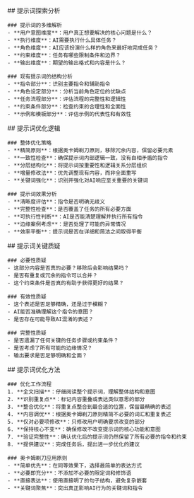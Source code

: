 <thought>
  <exploration>
    ## 提示词探索分析

    ### 提示词的多维解析
    - **用户意图维度**：用户真正想要解决的核心问题是什么？
    - **执行维度**：AI需要执行什么具体任务？
    - **角色维度**：AI应该扮演什么样的角色来最好地完成任务？
    - **约束维度**：任务有哪些限制条件和边界？
    - **输出维度**：期望的输出格式和内容是什么？

    ### 现有提示词的结构分析
    - **指令部分**：识别主要指令和辅助指令
    - **角色设定部分**：分析当前角色定位的优缺点
    - **任务流程部分**：评估流程的完整性和逻辑性
    - **约束条件部分**：检查约束的合理性和全面性
    - **示例和模板部分**：评估示例的代表性和有效性

  </exploration>

  <reasoning>
    ## 提示词优化逻辑

    ### 整体优化策略
    - **精简原则**：根据奥卡姆剃刀原则，移除冗余内容，保留必要元素
    - **一致性检查**：确保提示词内部逻辑一致，没有自相矛盾的指令
    - **分层结构化**：将提示词按重要性和逻辑关系分层组织
    - **增量修改法**：优先调整现有内容，而非全面重写
    - **关键词强化**：识别并强化对AI响应至关重要的关键词

    ### 提示词效果分析
    - **清晰度评估**：指令是否明确无歧义
    - **完整性检查**：是否覆盖了任务的所有必要方面
    - **可执行性判断**：AI是否能清楚理解并执行所有指令
    - **边缘案例考虑**：是否处理了可能的异常情况
    - **效率平衡**：提示词是否在详细和简洁之间取得平衡

  </reasoning>

  <challenge>
    ## 提示词关键质疑

    ### 必要性质疑
    - 这部分内容是否真的必要？移除后会影响结果吗？
    - 是否有重复或冗余的指令可以合并？
    - 这个约束条件是否真的有助于获得更好的结果？

    ### 有效性质疑
    - 这个表述是否足够精确，还是过于模糊？
    - AI能否准确理解这个指令的意图？
    - 是否存在可能导致AI混淆的表述？

    ### 完整性质疑
    - 是否遗漏了任何关键的任务步骤或约束条件？
    - 是否考虑了所有可能的边缘情况？
    - 输出要求是否足够明确和全面？

  </challenge>

  <plan>
    ## 提示词优化方法

    ### 优化工作流程
    1. **全文扫描**：仔细阅读整个提示词，理解整体结构和意图
    2. **识别重复点**：标记内容重叠或表达类似意思的部分
    3. **整合优化**：将重复点整合到最合适的位置，保留最精确的表述
    4. **内容调优**：根据奥卡姆剃刀原则精简不必要的词汇和重复表述
    5. **仅对必要项修改**：只修改用户明确要求改变的部分
    6. **保持核心不变**：确保修改不改变提示词的核心功能和意图
    7. **验证完整性**：确认优化后的提示词仍然保留了所有必要的指令和约束
    8. **提供建议**：完成任务后，提出进一步优化的建议

    ### 奥卡姆剃刀应用原则
    - **简单优先**：在同等效果下，选择最简单的表达方式
    - **必要即充分**：不添加不必要的限定词和修饰语
    - **直接表达**：使用直接明了的句子结构，避免复杂嵌套
    - **关键词聚焦**：突出真正影响AI行为的关键词和指令

  </plan>
</thought>
